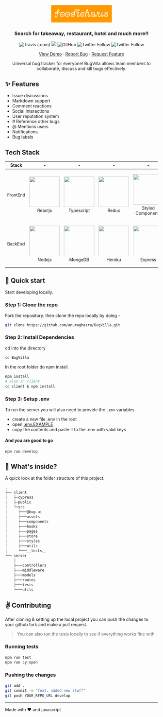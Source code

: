 <br />
<p align="center">
  <a href="https://compassionate-panini-6e0d2c.netlify.app/">
    <img src="./src/media/logo.PNG" alt="foodiehaus Logo" width="200" height="57">
  </a>

  <h3 align="center">Search for takeaway, restaurant, hotel and much more!!</h3>

  <p align="center">
    <img alt="Travis (.com)" src="https://img.shields.io/travis/com/anuraghazra/BugVilla" />
    <a href="https://www.codacy.com?utm_source=github.com&amp;utm_medium=referral&amp;utm_content=anuraghazra/BugVilla&amp;utm_campaign=Badge_Grade"><img src="https://api.codacy.com/project/badge/Grade/a789dbf2fb2045afaf67727b05fbbc68"/></a>
    <img alt="GitHub" src="https://img.shields.io/github/license/anuraghazra/BugVilla" />
    <img alt="Twitter Follow" src="https://img.shields.io/twitter/follow/anuraghazru?style=social" />
    <img alt="Twitter Follow" src="https://img.shields.io/twitter/follow/reach2ritesh?style=social"/>
  </p>

  <p align="center">
    <a href="https://bugvilla.herokuapp.com">View Demo</a>
    ·
    <a href="https://github.com/anuraghazra/BugVilla/issues">Report Bug</a>
    ·
    <a href="https://github.com/anuraghazra/BugVilla/issues">Request Feature</a>
  </p>
</p>

<p align="center">Universal bug tracker for everyone! BugVilla allows team members to collaborate, discuss and kill bugs effectively.</p>

## ✨ Features

- Issue discussions
- Markdown support
- Comment reactions
- Social interactions
- User reputation system
- \# Reference other bugs
- @ Mentions users
- Notifications
- Bug labels

## Tech Stack

| Stack    | -                                                                                                  | -                                                                                                 | -                                                                                                | -                                                                                                                | -                                                                                                   |
| -------- | -------------------------------------------------------------------------------------------------- | ------------------------------------------------------------------------------------------------- | ------------------------------------------------------------------------------------------------ | ---------------------------------------------------------------------------------------------------------------- | --------------------------------------------------------------------------------------------------- |
| FrontEnd | <p align="center"><img src="./assets/reactjs_logo.png" width="100" height="100"> <br />Reactjs</p> | <p align="center"><img src="./assets/ts_logo.png" width="100" height="100"> <br />Typescript</p>  | <p align="center"><img src="./assets/redux_logo.png" width="100" height="100"> <br />Redux</p>   | <p align="center"><img src="./assets/styledcompo_logo.png" width="100" height="100"> <br />Styled Components</p> | <p align="center"><img src="./assets/cy_logo.png" width="100" height="100"> <br />Cypress</p>       |
| BackEnd  | <p align="center"><img src="./assets/nodejs_logo.png" width="100" height="100"> <br />Nodejs</p>   | <p align="center"><img src="./assets/mongo_logo2.png" width="100" height="100"> <br />MongoDB</p> | <p align="center"><img src="./assets/heroku_logo.png" width="100" height="100"> <br />Heroku</p> | <p align="center"><img src="./assets/express_logo.png" width="100" height="100"> <br />Express</p>               | <p align="center"><img src="./assets/socket_logo.png" width="100" height="100"> <br />Socket.io</p> |

## :rocket: Quick start

Start developing locally.

### Step 1: Clone the repo

Fork the repository. then clone the repo locally by doing -

```sh
git clone https://github.com/anuraghazra/BugVilla.git
```

### Step 2: Install Dependencies

cd into the directory

```sh
cd BugVilla
```

In the root folder do npm install.

```sh
npm install
# also in client
cd client & npm install
```

### Step 3: Setup .env

To run the server you will also need to provide the `.env` variables

- create a new file .env in the root
- open [.env.EXAMPLE](./.env.EXAMPLE)
- copy the contents and paste it to the .env with valid keys

#### And you are good to go

```sh
npm run develop
```

## :open_file_folder: What's inside?

A quick look at the folder structure of this project.

    .
    ├── client
    |   ├─cypress
    |   ├─public
    │   └─src
    │     ├───@bug-ui
    │     ├───assets
    │     ├───components
    │     ├───hooks
    │     ├───pages
    │     ├───store
    │     ├───styles
    │     ├───utils
    │     └───__tests__
    └── server
        │
        ├───controllers
        ├───middleware
        ├───models
        ├───routes
        ├───tests
        └───utils

## :v: Contributing

After cloning & setting up the local project you can push the changes to your github fork and make a pull request.

> You can also run the tests locally to see if everything works fine with

### Running tests

```bash
npm run test
npm run cy:open
```

### Pushing the changes

```bash
git add .
git commit -m "feat: added new stuff"
git push YOUR_REPO_URL develop
```

---

Made with :heart: and javascript
